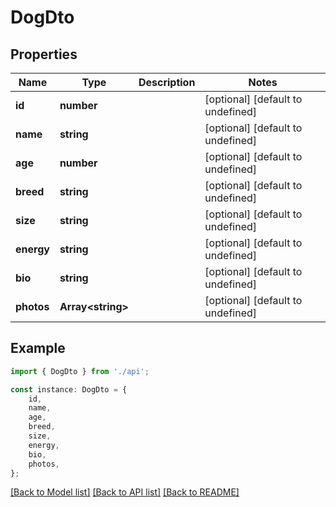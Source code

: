 # DogDto


## Properties

Name | Type | Description | Notes
------------ | ------------- | ------------- | -------------
**id** | **number** |  | [optional] [default to undefined]
**name** | **string** |  | [optional] [default to undefined]
**age** | **number** |  | [optional] [default to undefined]
**breed** | **string** |  | [optional] [default to undefined]
**size** | **string** |  | [optional] [default to undefined]
**energy** | **string** |  | [optional] [default to undefined]
**bio** | **string** |  | [optional] [default to undefined]
**photos** | **Array&lt;string&gt;** |  | [optional] [default to undefined]

## Example

```typescript
import { DogDto } from './api';

const instance: DogDto = {
    id,
    name,
    age,
    breed,
    size,
    energy,
    bio,
    photos,
};
```

[[Back to Model list]](../README.md#documentation-for-models) [[Back to API list]](../README.md#documentation-for-api-endpoints) [[Back to README]](../README.md)
